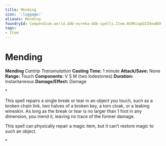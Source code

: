 ```yaml
---
title: Mending
icon: ':luggage:'
aliases: Mending
foundryId: Compendium.world.ddb-eureka-ddb-spells.Item.W1RKcapO2Z4owNXP
tags:
- Item
---
```


# Mending

**Mending**
_Cantrip Transmutation_
**Casting Time:** 1 minute
**Attack/Save:** None
**Range:** Touch
**Components:** V S M (two lodestones)
**Duration:** Instantaneous
**Damage/Effect:** Damage

*<p>This spell repairs a single break or tear in an object you touch, such as a broken chain link, two halves of a broken key, a torn cloak, or a leaking wineskin. As long as the break or tear is no larger than 1 foot in any dimension, you mend it, leaving no trace of the former damage.

This spell can physically repair a magic item, but it can’t restore magic to such an object.</p>*